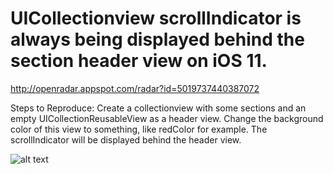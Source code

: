 # UICollectionview scrollIndicator is always being displayed behind the section header view on iOS 11.

http://openradar.appspot.com/radar?id=5019737440387072

Steps to Reproduce:
Create a collectionview with some sections and an empty UICollectionReusableView as a header view. Change the background color of this view to something, like redColor for example.
The scrollIndicator will be displayed behind the header view.


![alt text](https://github.com/mauriciomeirelles/CollectionviewView_scrollIndicator_Bug/blob/master/bug_example.png?raw=true)




